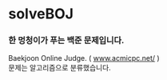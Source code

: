 # solveBOJ
### 한 멍청이가 푸는 백준 문제입니다.
Baekjoon Online Judge. ( www.acmicpc.net/ )  
문제는 알고리즘으로 분류했습니다.  
